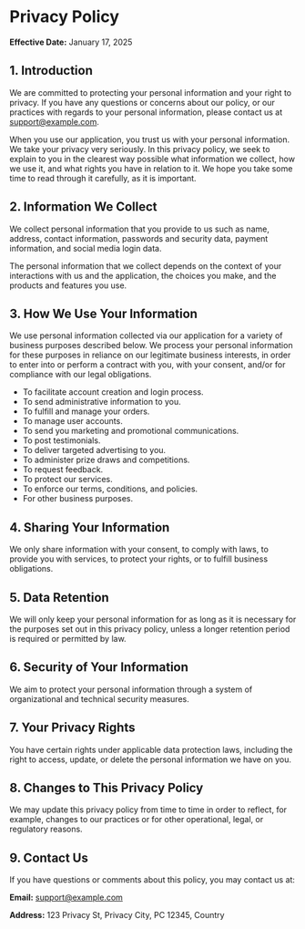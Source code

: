 # Privacy Policy

**Effective Date:** January 17, 2025

## 1. Introduction

We are committed to protecting your personal information and your right to privacy. If you have any questions or concerns about our policy, or our practices with regards to your personal information, please contact us at support@example.com.

When you use our application, you trust us with your personal information. We take your privacy very seriously. In this privacy policy, we seek to explain to you in the clearest way possible what information we collect, how we use it, and what rights you have in relation to it. We hope you take some time to read through it carefully, as it is important.

## 2. Information We Collect

We collect personal information that you provide to us such as name, address, contact information, passwords and security data, payment information, and social media login data.

The personal information that we collect depends on the context of your interactions with us and the application, the choices you make, and the products and features you use.

## 3. How We Use Your Information

We use personal information collected via our application for a variety of business purposes described below. We process your personal information for these purposes in reliance on our legitimate business interests, in order to enter into or perform a contract with you, with your consent, and/or for compliance with our legal obligations.

- To facilitate account creation and login process.
- To send administrative information to you.
- To fulfill and manage your orders.
- To manage user accounts.
- To send you marketing and promotional communications.
- To post testimonials.
- To deliver targeted advertising to you.
- To administer prize draws and competitions.
- To request feedback.
- To protect our services.
- To enforce our terms, conditions, and policies.
- For other business purposes.

## 4. Sharing Your Information

We only share information with your consent, to comply with laws, to provide you with services, to protect your rights, or to fulfill business obligations.

## 5. Data Retention

We will only keep your personal information for as long as it is necessary for the purposes set out in this privacy policy, unless a longer retention period is required or permitted by law.

## 6. Security of Your Information

We aim to protect your personal information through a system of organizational and technical security measures.

## 7. Your Privacy Rights

You have certain rights under applicable data protection laws, including the right to access, update, or delete the personal information we have on you.

## 8. Changes to This Privacy Policy

We may update this privacy policy from time to time in order to reflect, for example, changes to our practices or for other operational, legal, or regulatory reasons.

## 9. Contact Us

If you have questions or comments about this policy, you may contact us at:

**Email:** support@example.com

**Address:** 123 Privacy St, Privacy City, PC 12345, Country
